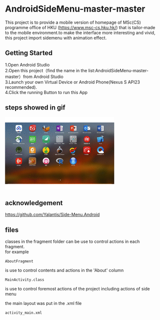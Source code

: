 
# AndroidSideMenu-master-master

This project is to provide a mobile version of homepage of MSc(CS) programme office  of   HKU (https://www.msc-cs.hku.hk/) that is tailor-made to the mobile environment.to make the interface more interesting and vivid, this project import sidemenu with animation effect.

## Getting Started
  1.Open Android Studio   
  2.Open this project（find the name in the list:AndroidSideMenu-master-master）from Android Studio   
  3.Launch your own Virtual Device or Android Phone(Nexus S API23 recommended).   
  4.Click the running Button to run this App  

## steps showed in gif

![image](https://github.com/feitong530/ttt/blob/master/steps.gif)

## acknowledgement
https://github.com/Yalantis/Side-Menu.Android  

## files 
classes in the fragment folder can be use to control actions in each fragment.  
for example
```
AboutFragment
```
is use to control contents and actions in the 'About' column

```
MainActivity.class
```
is use to control foremost actions of the project including actions of side menu 

the main layout was put in the .xml file
```
activity_main.xml
```
